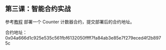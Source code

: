 ## 第三课：智能合约实战

参考[教程](https://github.com/starknet-edu/counter-workshop?tab=readme-ov-file) 部署一个 Counter 计数器合约，提交部署后的合约地址。

合约地址：0x04a666d1c925e535c561fbf6132050ffff7fa84ab3e85e7f279eced4f2b8975c
